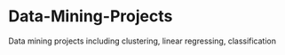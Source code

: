 # Data-Mining-Projects
Data mining projects including clustering, linear regressing, classification 
